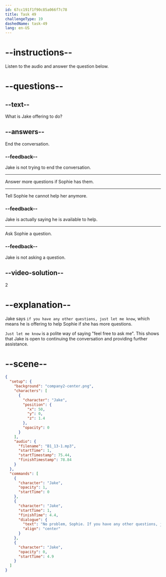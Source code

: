 ```yaml
---
id: 67cc191f1f90c85a066f7c78
title: Task 49
challengeType: 19
dashedName: task-49
lang: en-US
---
```


<!-- (audio) Jake: No problem, Sophie. If you have any other questions, just let me know. -->

# --instructions--

Listen to the audio and answer the question below.

# --questions--

## --text--

What is Jake offering to do?  

## --answers--

End the conversation.  

### --feedback--

Jake is not trying to end the conversation.  

---

Answer more questions if Sophie has them.  

---

Tell Sophie he cannot help her anymore.  

### --feedback--

Jake is actually saying he is available to help.  

---

Ask Sophie a question.  

### --feedback--

Jake is not asking a question.  

## --video-solution--

2

# --explanation--

Jake says `if you have any other questions, just let me know`, which means he is offering to help Sophie if she has more questions.

`Just let me know` is a polite way of saying "feel free to ask me". This shows that Jake is open to continuing the conversation and providing further assistance.

# --scene--

```json
{
  "setup": {
    "background": "company2-center.png",
    "characters": [
      {
        "character": "Jake",
        "position": {
          "x": 50,
          "y": 0,
          "z": 1.4
        },
        "opacity": 0
      }
    ],
    "audio": {
      "filename": "B1_13-1.mp3",
      "startTime": 1,
      "startTimestamp": 75.44,
      "finishTimestamp": 78.84
    }
  },
  "commands": [
    {
      "character": "Jake",
      "opacity": 1,
      "startTime": 0
    },
    {
      "character": "Jake",
      "startTime": 1,
      "finishTime": 4.4,
      "dialogue": {
        "text": "No problem, Sophie. If you have any other questions, just let me know.",
        "align": "center"
      }
    },
    {
      "character": "Jake",
      "opacity": 0,
      "startTime": 4.9
    }
  ]
}
```
